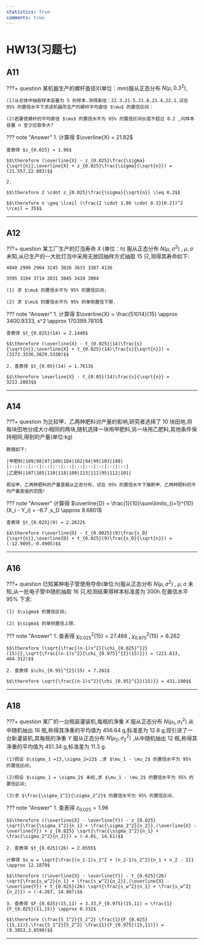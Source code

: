 ```yaml
---
statistics: True
comments: true
---
```


# HW13(习题七)

## A11

???+ question
    某机器生产的螺杆直径X(单位：mm)服从正态分布 $N(\mu,0.3^2)$,
    
    (1)从总体中抽取样本容量为 5 的样本.测得直径：22.3.21.5.21.8,21.4,22.1,试在 95% 的置信水平下求该机器所生产的螺杆平均直径 $\mu$ 的置信区间：
    
    (2)若要使螺杆的平均直径 $\mu$ 的置信水平为 95% 的置信区间长度不超过 0.2 ,问样本容量 n 至少应取多大?

??? note "Answer"
    1. 计算得 $\overline{X} = 21.82$
    
    查表得 $z_{0.025} = 1.96$

    $$\therefore (\overline{X} - z_{0.025}\frac{\sigma}{\sqrt{n}},\overline{X} + z_{0.025}\frac{\sigma}{\sqrt{n}}) = (21.557,22.083)$$

    2. 

    $$\therefore 2 \cdot z_{0.025}\frac{\sigma}{\sqrt{n}} \leq 0.2$$

    $$\therefore n \geq \lceil (\frac{2 \cdot 1.96 \cdot 0.3}{0.2})^2 \rceil = 35$$

---

## A12

???+ question
    某工厂生产的灯泡寿命 $X$ (单位：h) 服从正态分布 $N(\mu,\sigma^2)$ , $\mu,\sigma$ 未知,从已生产的一大批灯泡中采用无放回抽样方式抽取 15 只,测得其寿命如下:

    4040 2990 2964 3245 3026 3633 3387 4136

    3595 3194 3714 2831 3845 3410 3004

    (1) 求 $\mu$ 的置信水平为 95% 的置信区间;

    (2) 求 $\mu$ 的置信水平为 95% 的单侧置信下限.

??? note "Answer"
    1. 计算得 $\overline{X} = \frac{51014}{15} \approx 3400.9333, s^2 \approx 170399.7810$

    查表得 $t_{0.025}(14) = 2.1448$

    $$\therefore (\overline{X} - t_{0.025}(14)\frac{s}{\sqrt{n}},\overline{X} + t_{0.025}(14)\frac{s}{\sqrt{n}}) = (3172.3336,3629.5330)$$

    2. 查表得 $t_{0.05}(14) = 1.7613$

    $$\therefore \overline{X} - t_{0.05}(14)\frac{s}{\sqrt{n}} = 3213.2083$$

---

## A14

???+ question
    为比较甲、乙两种肥料对产量的影响,研究者选择了 10 块田地,将每块田地分成大小相同的两块,随机选择一块用甲肥料,另一块用乙肥料,其他条件保持相同,得到的产量(单位:kg)
    
    数据如下:

    |甲肥料|109|98|97|100|104|102|94|99|103|108|
    |:-:|:-:|:-:|:-:|:-:|:-:|:-:|:-:|:-:|:-:|:-:|
    |乙肥料|107|105|110|118|109|113|111|95|112|101|

    假设甲、乙两种肥料的产量差服从正态分布，试在 95% 的置信水平下推断甲、乙两种肥料的平均产量差值的范围!

??? note "Answer"
    计算得 $\overline{D} = \frac{1}{10}\sum\limits_{i=1}^{10} (X_i - Y_i) = -6.7 ,s_D \approx 8.6801$

    查表得 $t_{0.025}(9) = 2.2622$

    $$\therefore (\overline{D} - t_{0.0025}(9)\frac{s_D}{\sqrt{n}},\overline{D} + t_{0.025}(9)\frac{s_D}{\sqrt{n}}) = (-12.9095,-0.4905)$$

---

## A16

???+ question
    已知某种电子管使用夺命(单位:h)服从正态分布 $N(\mu,\sigma^2)$ , $\mu,\sigma$ 未知,从一批电子管中随机抽取 16 只,检测结果得样本标准差为 300h.在置信水平 95% 下求:
    
    (1) $\sigma$ 的置信区间;
    
    (2) $\sigma$ 的单侧置信上限.

??? note "Answer"
    1. 查表得 $\chi_{0.025}^{2}(15) = 27.488$ , $\chi_{0.975}^{2}(15) = 6.262$

    $$\therefore (\sqrt{\frac{(n-1)s^2}{\chi_{0.025}^{2}(15)}},\sqrt{\frac{(n-1)s^2}{\chi_{0.975}^{2}(15)}}) = (221.613, 464.312)$$

    2. 查表得 $\chi_{0.95}^{2}(15) = 7.261$

    $$\therefore \sqrt{\frac{(n-1)s^2}{\chi_{0.95}^{2}(15)}} = 431.190$$

---

## A18

???+ question
    某厂的一台瓶装灌装机,每瓶的净重 $X$ 服从正态分布 $N(\mu_1,\sigma_1^2)$ 从中随机抽出 16 瓶,称得其净重的平均值为 456.64 g,标准差为 12.8 g;现引进了一台新灌装机,其每瓶的净重 $Y$ 服从正态分布 $N(\mu_2,\sigma_2^2)$ ,从中随机抽出 12 瓶,称得其净重的平均值为 451.34 g,标准差为 11.3 g.
    
    (1)假设 $\sigma_1 =13,\sigma_2=12$ ,求 $\mu_1 - \mu_2$ 的置信水平为 95% 的置信区间;
    
    (2)假设 $\sigma_1 = \sigma_2$ 未知,求 $\mu_1 - \mu_2$ 的置信水平为 95% 的置信区间;

    (3)求 $\frac{\sigma_1^2}{\sigma_2^2}$ 的置信水平为 95% 的置信区间.

??? note "Answer"
    1. 查表得 $z_{0.025} = 1.96$

    $$\therefore ((\overline{X} - \overline{Y}) - z_{0.025} \sqrt{\frac{\sigma_1^2}{n_1} + \frac{\sigma_2^2}{n_2}},(\overline{X} - \overline{Y}) + z_{0.025} \sqrt{\frac{\sigma_1^2}{n_1} + \frac{\sigma_2^2}{n_2}}) = (-4.01, 14.61)$$

    2. 查表得 $t_{0.025}(26) = 2.0555$

    计算得 $s_w = \sqrt{\frac{(n_1-1)s_1^2 + (n_2-1)s_2^2}{n_1 + n_2 - 2}} \approx 12.1879$

    $$\therefore ((\overline{X} - \overline{Y}) - t_{0.025}(26) \sqrt{\frac{s_w^2}{n_1} + \frac{s_w^2}{n_2}},(\overline{X} - \overline{Y}) + t_{0.025}(26) \sqrt{\frac{s_w^2}{n_1} + \frac{s_w^2}{n_2}}) = (-4.267, 14.867)$$

    3. 查表得 $F_{0.025}(15,11) = 3.33,F_{0.975}(15,11) = \frac{1}{F_{0.025}(11,15)} \approx 0.332$

    $$\therefore (\frac{S_1^2}{S_2^2} \frac{1}{F_{0.025}(15,11)},\frac{S_1^2}{S_2^2} \frac{1}{F_{0.975}(15,11)}) = (0.3853,3.8590)$$
    
---
    